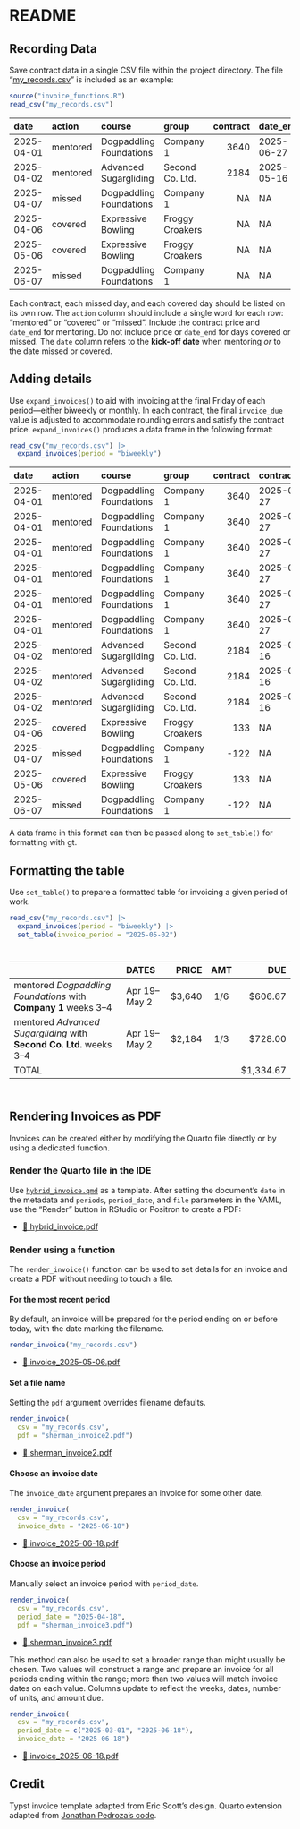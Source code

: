# README


## Recording Data

Save contract data in a single CSV file within the project directory.
The file “[my_records.csv](my_records.csv)” is included as an example:

``` r
source("invoice_functions.R")
read_csv("my_records.csv")
```

| date | action | course | group | contract | date_end |
|:---|:---|:---|:---|---:|:---|
| 2025-04-01 | mentored | Dogpaddling Foundations | Company 1 | 3640 | 2025-06-27 |
| 2025-04-02 | mentored | Advanced Sugargliding | Second Co. Ltd. | 2184 | 2025-05-16 |
| 2025-04-07 | missed | Dogpaddling Foundations | Company 1 | NA | NA |
| 2025-04-06 | covered | Expressive Bowling | Froggy Croakers | NA | NA |
| 2025-05-06 | covered | Expressive Bowling | Froggy Croakers | NA | NA |
| 2025-06-07 | missed | Dogpaddling Foundations | Company 1 | NA | NA |

Each contract, each missed day, and each covered day should be listed on
its own row. The `action` column should include a single word for each
row: “mentored” or “covered” or “missed”. Include the contract price and
`date_end` for mentoring. Do not include price or `date_end` for days
covered or missed. The `date` column refers to the **kick-off date**
when mentoring *or* to the date missed or covered.

## Adding details

Use `expand_invoices()` to aid with invoicing at the final Friday of
each period—either biweekly or monthly. In each contract, the final
`invoice_due` value is adjusted to accommodate rounding errors and
satisfy the contract price. `expand_invoices()` produces a data frame in
the following format:

``` r
read_csv("my_records.csv") |> 
  expand_invoices(period = "biweekly")
```

| date | action | course | group | contract | contract_end | invoice | invoices | invoice_due | week_start | week_end | period_start | period_end |
|:---|:---|:---|:---|---:|:---|:---|---:|---:|---:|---:|:---|:---|
| 2025-04-01 | mentored | Dogpaddling Foundations | Company 1 | 3640 | 2025-06-27 | 2025-04-18 | 6 | 606.67 | 0 | 2 | 2025-04-01 | 2025-04-18 |
| 2025-04-01 | mentored | Dogpaddling Foundations | Company 1 | 3640 | 2025-06-27 | 2025-05-02 | 6 | 606.67 | 3 | 4 | 2025-04-19 | 2025-05-02 |
| 2025-04-01 | mentored | Dogpaddling Foundations | Company 1 | 3640 | 2025-06-27 | 2025-05-16 | 6 | 606.67 | 5 | 6 | 2025-05-03 | 2025-05-16 |
| 2025-04-01 | mentored | Dogpaddling Foundations | Company 1 | 3640 | 2025-06-27 | 2025-05-30 | 6 | 606.67 | 7 | 8 | 2025-05-17 | 2025-05-30 |
| 2025-04-01 | mentored | Dogpaddling Foundations | Company 1 | 3640 | 2025-06-27 | 2025-06-13 | 6 | 606.67 | 9 | 10 | 2025-05-31 | 2025-06-13 |
| 2025-04-01 | mentored | Dogpaddling Foundations | Company 1 | 3640 | 2025-06-27 | 2025-06-27 | 6 | 606.65 | 11 | 12 | 2025-06-14 | 2025-06-27 |
| 2025-04-02 | mentored | Advanced Sugargliding | Second Co. Ltd. | 2184 | 2025-05-16 | 2025-04-18 | 3 | 728.00 | 0 | 2 | 2025-04-02 | 2025-04-18 |
| 2025-04-02 | mentored | Advanced Sugargliding | Second Co. Ltd. | 2184 | 2025-05-16 | 2025-05-02 | 3 | 728.00 | 3 | 4 | 2025-04-19 | 2025-05-02 |
| 2025-04-02 | mentored | Advanced Sugargliding | Second Co. Ltd. | 2184 | 2025-05-16 | 2025-05-16 | 3 | 728.00 | 5 | 6 | 2025-05-03 | 2025-05-16 |
| 2025-04-06 | covered | Expressive Bowling | Froggy Croakers | 133 | NA | 2025-04-11 | 1 | 133.00 | 0 | 0 | 2025-04-06 | 2025-04-06 |
| 2025-04-07 | missed | Dogpaddling Foundations | Company 1 | -122 | NA | 2025-04-18 | 1 | -122.00 | 0 | 0 | 2025-04-07 | 2025-04-07 |
| 2025-05-06 | covered | Expressive Bowling | Froggy Croakers | 133 | NA | 2025-05-16 | 1 | 133.00 | 0 | 0 | 2025-05-06 | 2025-05-06 |
| 2025-06-07 | missed | Dogpaddling Foundations | Company 1 | -122 | NA | 2025-06-13 | 1 | -122.00 | 0 | 0 | 2025-06-07 | 2025-06-07 |

A data frame in this format can then be passed along to `set_table()`
for formatting with gt.

## Formatting the table

Use `set_table()` to prepare a formatted table for invoicing a given
period of work.

``` r
read_csv("my_records.csv") |> 
  expand_invoices(period = "biweekly") |> 
  set_table(invoice_period = "2025-05-02")
```

<div id="twysqltalo" style="padding-left:0px;padding-right:0px;padding-top:10px;padding-bottom:10px;overflow-x:auto;overflow-y:auto;width:auto;height:auto;">
  &#10;  

|  | DATES | PRICE | AMT | DUE |
|:---|:---|---:|:--:|---:|
| mentored *Dogpaddling Foundations* with **Company 1** weeks 3–4 | Apr 19–May 2 | \$3,640 | 1/6 | \$606.67 |
| mentored *Advanced Sugargliding* with **Second Co. Ltd.** weeks 3–4 | Apr 19–May 2 | \$2,184 | 1/3 | \$728.00 |
| TOTAL |   |   |   | \$1,334.67 |

</div>

## Rendering Invoices as PDF

Invoices can be created either by modifying the Quarto file directly or
by using a dedicated function.

### Render the Quarto file in the IDE

Use [`hybrid_invoice.qmd`](hybrid_invoice.qmd) as a template. After
setting the document’s `date` in the metadata and `periods`,
`period_date`, and `file` parameters in the YAML, use the “Render”
button in RStudio or Positron to create a PDF:

- [📄 hybrid_invoice.pdf](hybrid_invoice.pdf)

### Render using a function

The `render_invoice()` function can be used to set details for an
invoice and create a PDF without needing to touch a file.

#### For the most recent period

By default, an invoice will be prepared for the period ending on or
before today, with the date marking the filename.

``` r
render_invoice("my_records.csv")
```

- [📄 invoice_2025-05-06.pdf](invoice_2025-05-06.pdf)

#### Set a file name

Setting the `pdf` argument overrides filename defaults.

``` r
render_invoice(
  csv = "my_records.csv", 
  pdf = "sherman_invoice2.pdf")
```

- [📄 sherman_invoice2.pdf](sherman_invoice2.pdf)

#### Choose an invoice date

The `invoice_date` argument prepares an invoice for some other date.

``` r
render_invoice(
  csv = "my_records.csv", 
  invoice_date = "2025-06-18")
```

- [📄 invoice_2025-06-18.pdf](invoice_2025-06-18.pdf)

#### Choose an invoice period

Manually select an invoice period with `period_date`.

``` r
render_invoice(
  csv = "my_records.csv", 
  period_date = "2025-04-18", 
  pdf = "sherman_invoice3.pdf")
```

- [📄 sherman_invoice3.pdf](sherman_invoice3.pdf)

This method can also be used to set a broader range than might usually
be chosen. Two values will construct a range and prepare an invoice for
all periods ending within the range; more than two values will match
invoice dates on each value. Columns update to reflect the weeks, dates,
number of units, and amount due.

``` r
render_invoice(
  csv = "my_records.csv", 
  period_date = c("2025-03-01", "2025-06-18"), 
  invoice_date = "2025-06-18")
```

- [📄 invoice_2025-06-18.pdf](invoice_2025-06-18.pdf)

## Credit

Typst invoice template adapted from Eric Scott’s design. Quarto
extension adapted from [Jonathan Pedroza’s
code](https://github.com/jpedroza1228/quarto_extensions/tree/main/invoice).
